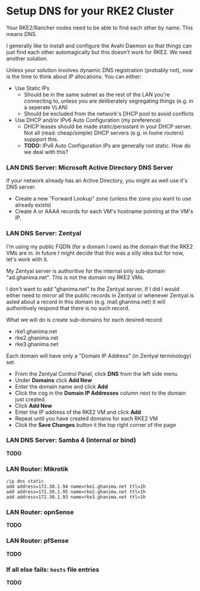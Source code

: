 # Setup DNS for your RKE2 Cluster
Your RKE2/Rancher nodes need to be able to find each other by name.  This means
DNS.

I generally like to install and configure the Avahi Daemon so that things can
just find each other automagically but this doesn't work for RKE2.  We need
another solution.

Unless your solution involves dynamic DNS registration (probably not), now is
the time to think about IP allocations.  You can either:
* Use Static IPs
  * Should be in the same subnet as the rest of the LAN you're connecting to,
    unless you are deliberately segregating things (e.g. in a seperate VLAN)
  * Should be excluded from the network's DHCP pool to avoid conflicts
* Use DHCP and/or IPv6 Auto Configuration (my preference)
  * DHCP leases should be made static/persistant in your DHCP server.  Not all
    (read: cheap/simple) DHCP servers (e.g. in home routers) suppport this.
  * **TODO:** IPv6 Auto Configuration IPs are generally not static.  How do we
    deal with this?

### LAN DNS Server: Microsoft Active Directory DNS Server
If your network already has an Active Directory, you might as well use it's DNS
server.
* Create a new "Forward Lookup" zone (unless the zone you want to use already
  exists)
* Create A or AAAA records for each VM's hostname pointing at the VM's IP.

### LAN DNS Server: Zentyal
I'm using my public FQDN (for a domain I own) as the domain that the RKE2 VMs 
are in.  In future I might decide that this was a silly idea but for now, let's
work with it.

My Zentyal server is authoritive for the internal only sub-domain
"ad.ghanima.net".  This is not the domain my RKE2 VMs.

I don't want to add "ghanima.net" to the Zentyal server.  If I did I would
either need to mirror all the public records in Zentyal or whenever Zentyal is
asled about a record in this domain (e.g. mail.ghanima.net) it will
authoritively respond that there is no such record.

What we will do is create sub-domains for each desired record:
* rke1.ghanima.net
* rke2.ghanima.net
* rke3.ghanima.net

Each domain will have only a "Domain IP Address" (in Zentyal terminology) set.

* From the Zentyal Control Panel, click **DNS** from the left side menu
* Under **Domains** click **Add New**
* Enter the domain name and click **Add**
* Click the cog in the **Domain IP Addresses** column next to the domain just
  created.
* Click **Add New**
* Enter the IP address of the RKE2 VM and click **Add**
* Repeat until you have created domains for each RKE2 VM
* Click the **Save Changes** button it the top right corner of the page

### LAN DNS Server: Samba 4 (internal or bind)
**TODO**

### LAN Router: Mikrotik
```
/ip dns static
add address=172.30.1.94 name=rke1.ghanima.net ttl=1h
add address=172.30.1.95 name=rke2.ghanima.net ttl=1h
add address=172.30.1.93 name=rke3.ghanima.net ttl=1h
```

### LAN Router: opnSense
**TODO**

### LAN Router: pfSense
**TODO**

### If all else fails: `hosts` file entries
**TODO**

